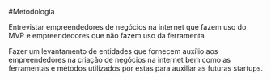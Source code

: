 #Metodologia

Entrevistar empreendedores de negócios na internet que fazem uso do MVP e empreendedores que não fazem uso da ferramenta

Fazer um levantamento de entidades que fornecem auxílio aos empreendedores na criação de negócios na internet bem como as ferramentas e métodos utilizados por estas para auxiliar as futuras startups.